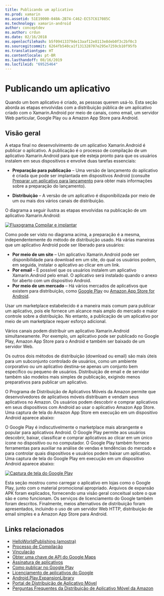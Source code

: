 ```yaml
---
title: Publicando um aplicativo
ms.prod: xamarin
ms.assetid: 51E19000-040A-2B74-C462-EC57C617085C
ms.technology: xamarin-android
author: conceptdev
ms.author: crdun
ms.date: 02/16/2018
ms.openlocfilehash: b5f09413379de13aaf12e8113e8deb0f3c2bf0c3
ms.sourcegitcommit: 6264fb540ca1f131328707e295e7259cb10f95fb
ms.translationtype: HT
ms.contentlocale: pt-BR
ms.lasthandoff: 08/16/2019
ms.locfileid: "69525464"
---
```

# <a name="publishing-an-application"></a>Publicando um aplicativo

Quando um bom aplicativo é criado, as pessoas querem usá-lo. Esta seção aborda as etapas envolvidas com a distribuição pública de um aplicativo criado com o Xamarin.Android por meio de canais, como email, um servidor Web particular, Google Play ou a Amazon App Store para Android.


## <a name="overview"></a>Visão geral

A etapa final no desenvolvimento de um aplicativo Xamarin.Android é publicar o aplicativo. A publicação é o processo de compilação de um aplicativo Xamarin.Android para que ele esteja pronto para que os usuários instalem em seus dispositivos e envolve duas tarefas essenciais:

- **Preparação para publicação** &ndash; Uma versão de lançamento do aplicativo é criada que pode ser implantada em dispositivos Android (consulte [Preparar um aplicativo para lançamento](~/android/deploy-test/release-prep/index.md) para obter mais informações sobre a preparação do lançamento).

- **Distribuição** &ndash; A versão de um aplicativo é disponibilizada por meio de um ou mais dos vários canais de distribuição.

O diagrama a seguir ilustra as etapas envolvidas na publicação de um aplicativo Xamarin.Android:

[![Fluxograma Compilar e implantar](images/build-and-deploy-steps.png)](images/build-and-deploy-steps.png#lightbox)

Como pode ser visto no diagrama acima, a preparação é a mesma, independentemente do método de distribuição usado. Há várias maneiras que um aplicativo Android pode ser liberado para usuários:

- **Por meio de um site** &ndash; Um aplicativo Xamarin.Android pode ser disponibilidade para download em um site, do qual os usuários podem, em seguida, instalar o aplicativo ao clicar em um link.
- **Por email** &ndash; É possível que os usuários instalem um aplicativo Xamarin.Android pelo email. O aplicativo será instalado quando o anexo for aberto com um dispositivo Android.
- **Por meio de um mercado** &ndash; Há vários mercados de aplicativos que existem para distribuição, como [Google Play](http://play.google.com/) ou [Amazon App Store for Android](http://www.amazon.com/mobile-apps/b?ie=UTF8&node=2350149011).


Usar um marketplace estabelecido é a maneira mais comum para publicar um aplicativo, pois ele fornece um alcance mais amplo do mercado e maior controle sobre a distribuição. No entanto, a publicação de um aplicativo por meio de um marketplace requer esforço adicional.

Vários canais podem distribuir um aplicativo Xamarin.Android simultaneamente. Por exemplo, um aplicativo pode ser publicado no Google Play, Amazon App Store para o Android e também ser baixado de um servidor Web.

Os outros dois métodos de distribuição (download ou email) são mais úteis para um subconjunto controlado de usuários, como um ambiente corporativo ou um aplicativo destina-se apenas um conjunto bem específico ou pequeno de usuários.
Distribuição de email e de servidor também são modelos mais simples de publicação, exigindo menos preparativos para publicar um aplicativo.

O Programa de Distribuição de Aplicativos Móveis da Amazon permite que desenvolvedores de aplicativos móveis distribuam e vendam seus aplicativos no Amazon. Os usuários podem descobrir e comprar aplicativos em seus dispositivos com Android ao usar o aplicativo Amazon App Store. Uma captura de tela do Amazon App Store em execução em um dispositivo Android aparece abaixo:

O Google Play é indiscutivelmente o marketplace mais abrangente e popular para aplicativos Android. O Google Play permite aos usuários descobrir, baixar, classificar e comprar aplicativos ao clicar em um único ícone no dispositivo ou no computador. O Google Play também fornece ferramentas para auxiliar na análise de vendas e tendências do mercado e para controlar quais dispositivos e usuários podem baixar um aplicativo. Uma captura de tela do Google Play em execução em um dispositivo Android aparece abaixo:

[![Captura de tela do Google Play](images/google-play-app.png)](images/google-play-app.png#lightbox)

Esta seção mostrou como carregar o aplicativo em lojas como o Google Play, junto com o material promocional apropriado. Arquivos de expansão APK foram explicados, fornecendo uma visão geral conceitual sobre o que são e como funcionam. Os serviços de licenciamento do Google também foram descritos. Finalmente, meios alternativos de distribuição foram apresentados, incluindo o uso de um servidor Web HTTP, distribuição de email simples e a Amazon App Store para Android.


## <a name="related-links"></a>Links relacionados

- [HelloWorldPublishing (amostra)](https://docs.microsoft.com/samples/xamarin/monodroid-samples/helloworldpublishing)
- [Processo de Compilação](~/android/deploy-test/building-apps/build-process.md)
- [Vinculação](~/android/deploy-test/linker.md)
- [Obter uma chave de API do Google Maps](~/android/platform/maps-and-location/maps/obtaining-a-google-maps-api-key.md)
- [Assinatura de aplicativos](https://source.android.com/security/apksigning/)
- [Como publicar no Google Play](https://developer.android.com/distribute/googleplay/publish/index.html)
- [Licenciamento de aplicativos do Google](https://developer.android.com/guide/google/play/licensing/index.html)
- [Android.Play.ExpansionLibrary](https://github.com/mattleibow/Android.Play.ExpansionLibrary)
- [Portal de Distribuição de Aplicativo Móvel](https://developer.amazon.com/welcome.html)
- [Perguntas Frequentes da Distribuição de Aplicativo Móvel da Amazon](https://developer.amazon.com/help/faq.html)
